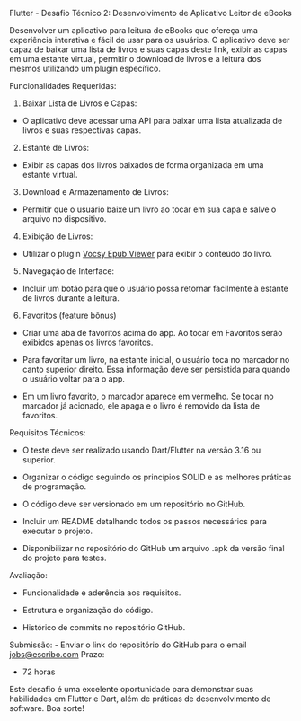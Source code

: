 Flutter - Desafio Técnico 2: Desenvolvimento de Aplicativo Leitor de eBooks

Desenvolver um aplicativo para leitura de eBooks que ofereça uma experiência interativa e fácil de usar para os usuários. O aplicativo deve ser capaz de baixar uma lista de livros e suas capas deste link, exibir as capas em uma estante virtual, permitir o download de livros e a leitura dos mesmos utilizando um plugin específico.

Funcionalidades Requeridas:

1. Baixar Lista de Livros e Capas:

- O aplicativo deve acessar uma API para baixar uma lista atualizada de livros e suas respectivas capas.

2. Estante de Livros:

- Exibir as capas dos livros baixados de forma organizada em uma estante virtual.

3. Download e Armazenamento de Livros:

- Permitir que o usuário baixe um livro ao tocar em sua capa e salve o arquivo no dispositivo.

4. Exibição de Livros:

- Utilizar o plugin [Vocsy Epub Viewer](https://pub.dev/packages/vocsy_epub_viewer) para exibir o conteúdo do livro.

5. Navegação de Interface:

- Incluir um botão para que o usuário possa retornar facilmente à estante de livros durante a leitura.

6. Favoritos (feature bônus)

- Criar uma aba de favoritos acima do app. Ao tocar em Favoritos serão exibidos apenas os livros favoritos.

- Para favoritar um livro, na estante inicial, o usuário toca no marcador no canto superior direito. Essa informação deve ser persistida para quando o usuário voltar para o app.

- Em um livro favorito, o marcador aparece em vermelho. Se tocar no marcador já acionado, ele apaga e o livro é removido da lista de favoritos.

Requisitos Técnicos:

- O teste deve ser realizado usando Dart/Flutter na versão 3.16 ou superior.

- Organizar o código seguindo os princípios SOLID e as melhores práticas de programação.

- O código deve ser versionado em um repositório no GitHub.

- Incluir um README detalhando todos os passos necessários para executar o projeto.

- Disponibilizar no repositório do GitHub um arquivo .apk da versão final do projeto para testes.

Avaliação:

- Funcionalidade e aderência aos requisitos.

- Estrutura e organização do código.

- Histórico de commits no repositório GitHub.

Submissão: - Enviar o link do repositório do GitHub para o email jobs@escribo.com Prazo:

- 72 horas

Este desafio é uma excelente oportunidade para demonstrar suas habilidades em Flutter e Dart, além de práticas de desenvolvimento de software. Boa sorte!